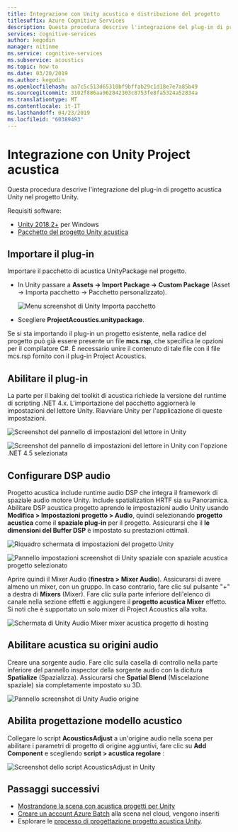 ```yaml
---
title: Integrazione con Unity acustica e distribuzione del progetto
titlesuffix: Azure Cognitive Services
description: Questa procedura descrive l'integrazione del plug-in di progetto acustica Unity nel progetto Unity.
services: cognitive-services
author: kegodin
manager: nitinme
ms.service: cognitive-services
ms.subservice: acoustics
ms.topic: how-to
ms.date: 03/20/2019
ms.author: kegodin
ms.openlocfilehash: aa7c5c513d65310bf9bffab29c1d18e7e7a85b49
ms.sourcegitcommit: 3102f886aa962842303c8753fe8fa5324a52834a
ms.translationtype: MT
ms.contentlocale: it-IT
ms.lasthandoff: 04/23/2019
ms.locfileid: "60389493"
---
```

# <a name="project-acoustics-unity-integration"></a>Integrazione con Unity Project acustica
Questa procedura descrive l'integrazione del plug-in di progetto acustica Unity nel progetto Unity.

Requisiti software:
* [Unity 2018.2+](http://unity3d.com) per Windows
* [Pacchetto del progetto Unity acustica](https://www.microsoft.com/download/details.aspx?id=57346)

## <a name="import-the-plugin"></a>Importare il plug-in
Importare il pacchetto di acustica UnityPackage nel progetto. 
* In Unity passare a **Assets -> Import Package -> Custom Package** (Asset -> Importa pacchetto -> Pacchetto personalizzato).

    ![Menu screenshot di Unity Importa pacchetto](media/import-package.png)  

* Scegliere **ProjectAcoustics.unitypackage**.

Se si sta importando il plug-in un progetto esistente, nella radice del progetto può già essere presente un file **mcs.rsp**, che specifica le opzioni per il compilatore C#. È necessario unire il contenuto di tale file con il file mcs.rsp fornito con il plug-in Project Acoustics.

## <a name="enable-the-plugin"></a>Abilitare il plug-in
La parte per il baking del toolkit di acustica richiede la versione del runtime di scripting .NET 4.x. L'importazione del pacchetto aggiornerà le impostazioni del lettore Unity. Riavviare Unity per l'applicazione di queste impostazioni.

![Screenshot del pannello di impostazioni del lettore in Unity](media/player-settings.png)

![Screenshot del pannello di impostazioni del lettore in Unity con l'opzione .NET 4.5 selezionata](media/net45.png)

## <a name="set-up-audio-dsp"></a>Configurare DSP audio
Progetto acustica include runtime audio DSP che integra il framework di spaziale audio motore Unity. Include spatialization HRTF sia su Panoramica. Abilitare DSP acustica progetto aprendo le impostazioni audio Unity usando **Modifica > Impostazioni progetto > Audio**, quindi selezionando **progetto acustica** come il **spaziale plug-in** per il progetto. Assicurarsi che il **le dimensioni del Buffer DSP** è impostato su prestazioni ottimali.

![Riquadro schermata di impostazioni del progetto Unity](media/project-settings.png)  

![Pannello impostazioni screenshot di Unity spaziale con spaziale acustica progetto selezionato](media/choose-spatializer.png)

Aprire quindi il Mixer Audio (**finestra > Mixer Audio**). Assicurarsi di avere almeno un mixer, con un gruppo. In caso contrario, fare clic sul pulsante "+" a destra di **Mixers** (Mixer). Fare clic sulla parte inferiore dell'elenco di canale nella sezione effetti e aggiungere il **progetto acustica Mixer** effetto. Si noti che è supportato un solo mixer di Project Acoustics alla volta.

![Schermata di Unity Audio Mixer mixer acustica progetto di hosting](media/audio-mixer.png)

## <a name="enable-acoustics-on-sound-sources"></a>Abilitare acustica su origini audio
Creare una sorgente audio. Fare clic sulla casella di controllo nella parte inferiore del pannello inspector della sorgente audio con la dicitura **Spatialize** (Spazializza). Assicurarsi che **Spatial Blend** (Miscelazione spaziale) sia completamente impostato su 3D.  

![Pannello screenshot di Unity Audio origine](media/audio-source.png)

## <a name="enable-acoustic-design"></a>Abilita progettazione modello acustico
Collegare lo script **AcousticsAdjust** a un'origine audio nella scena per abilitare i parametri di progetto di origine aggiuntivi, fare clic su **Add Component** e scegliendo **script > acustica regolare** :

![Screenshot dello script AcousticsAdjust in Unity](media/acoustics-adjust.png)

## <a name="next-steps"></a>Passaggi successivi
* [Mostrandone la scena con acustica progetti per Unity](unity-baking.md)
* [Creare un account Azure Batch](create-azure-account.md) alla scena nel cloud, vengono inseriti
* Esplorare le [processo di progettazione progetto acustica Unity](unity-workflow.md).

